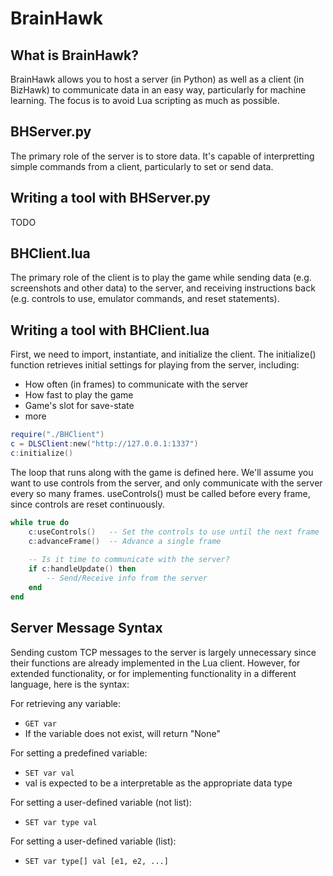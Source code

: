# BrainHawk

## What is BrainHawk?
BrainHawk allows you to host a server (in Python) as well as a client (in BizHawk) to communicate data in an easy way, particularly for machine learning. The focus is to avoid Lua scripting as much as possible. 

## BHServer.py
The primary role of the server is to store data. It's capable of interpretting simple commands from a client, particularly to set or send data. 

## Writing a tool with BHServer.py
TODO

## BHClient.lua
The primary role of the client is to play the game while sending data (e.g. screenshots and other data) to the server, and receiving instructions back (e.g. controls to use, emulator commands, and reset statements).

## Writing a tool with BHClient.lua
First, we need to import, instantiate, and initialize the client.
The initialize() function retrieves initial settings for playing from the server, including:
* How often (in frames) to communicate with the server
* How fast to play the game
* Game's slot for save-state
* more

```lua
require("./BHClient")
c = DLSClient:new("http://127.0.0.1:1337")
c:initialize()
```

The loop that runs along with the game is defined here. We'll assume you want to use controls from the server, and only communicate with the server every so many frames. useControls() must be called before every frame, since controls are reset continuously.

```lua
while true do
	c:useControls()   -- Set the controls to use until the next frame
	c:advanceFrame()  -- Advance a single frame
	
	-- Is it time to communicate with the server?
	if c:handleUpdate() then
		-- Send/Receive info from the server
	end
end
```

## Server Message Syntax
Sending custom TCP messages to the server is largely unnecessary since their functions are already implemented in the Lua client. However, for extended functionality, or for implementing functionality in a different language, here is the syntax:

For retrieving any variable:
* `GET var`
* If the variable does not exist, will return "None"

For setting a predefined variable:
* `SET var val`
* val is expected to be a interpretable as the appropriate data type

For setting a user-defined variable (not list):
* `SET var type val`

For setting a user-defined variable (list):
* `SET var type[] val [e1, e2, ...]`
